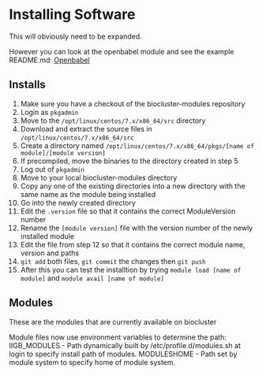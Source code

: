 # Installing Software
This will obviously need to be expanded.

However you can look at the openbabel module and see the example README.md:
[Openbabel](openbabel "openbabel")

## Installs
1. Make sure you have a checkout of the biocluster-modules repository
2. Login as ```pkgadmin```
3. Move to the ```/opt/linux/centos/7.x/x86_64/src``` directory
4. Download and extract the source files in ```/opt/linux/centos/7.x/x86_64/src```
5. Create a directory named ```/opt/linux/centos/7.x/x86_64/pkgs/[name of module]/[module version]```
6. If precompiled, move the binaries to the directory created in step 5
7. Log out of ```pkgadmin```
8. Move to your local biocluster-modules directory
9. Copy any one of the existing directories into a new directory with the same name as the module being installed
10. Go into the newly created directory
11. Edit the ```.version``` file so that it contains the correct ModuleVersion number
12. Rename the ```[module version]``` file with the version number of the newly installed module
13. Edit the file from step 12 so that it contains the correct module name, version and paths
14. ```git add``` both files, ```git commit``` the changes then ```git push```
15. After this you can test the installtion by trying ```module load [name of module]``` and ```module avail [name of module]```

## Modules
These are the modules that are currently available on biocluster

Module files now use environment variables to determine the path:
    IIGB_MODULES - Path dynamically built by /etc/profile.d/modules.sh at login to specify install path of modules.
    MODULESHOME - Path set by module system to specify home of module system.
